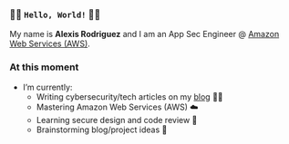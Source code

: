 ### 👋🏻 `Hello, World!` 👋🏻

My name is  **Alexis Rodriguez**  and I am an App Sec Engineer @ [Amazon Web Services (AWS)](https://aws.amazon.com).

### At this moment
- I’m currently:
  - Writing cybersecurity/tech articles on my [blog](https://bin3xish477.medium.com/) ✍🏻
  - Mastering Amazon Web Services (AWS) ☁️
  - Learning secure design and code review 👀
  - Brainstorming blog/project ideas 🧠
